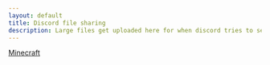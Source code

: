 ```yaml
---
layout: default
title: Discord file sharing
description: Large files get uploaded here for when discord tries to sell me nitro
---
```


[Minecraft](/repo/files/discord/minecraft)
